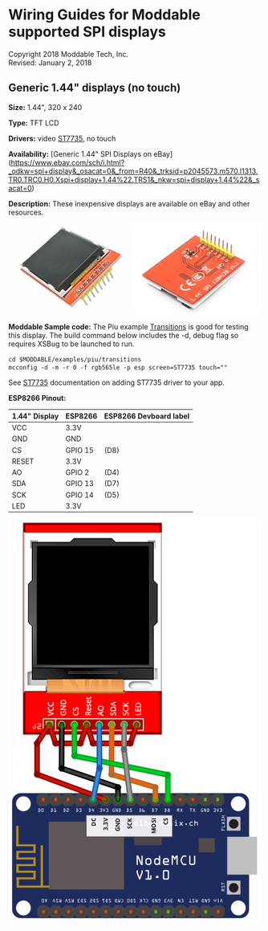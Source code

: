 # Wiring Guides for Moddable supported SPI displays

Copyright 2018 Moddable Tech, Inc.  
Revised: January 2, 2018


## Generic 1.44" displays (no touch)
**Size:** 1.44", 320 x 240

**Type:** TFT LCD

**Drivers:** video [ST7735](../../documentation/drivers/st7735/st7735.md), no touch

**Availability:** [Generic 1.44" SPI Displays on eBay] (https://www.ebay.com/sch/i.html?_odkw=spi+display&_osacat=0&_from=R40&_trksid=p2045573.m570.l1313.TR0.TRC0.H0.Xspi+display+1.44%22.TRS1&_nkw=spi+display+1.44%22&_sacat=0)

**Description:** These inexpensive displays are available on eBay and other resources. 

![Generic SPI Display](images/generic-1.44-display.jpg)

**Moddable Sample code:** The Piu example [Transitions](../../examples/piu/transitions/) is good for testing this display. The build command below includes the -d, debug flag so requires XSBug to be launched to run.

```
cd $MODDABLE/examples/piu/transitions
mcconfig -d -m -r 0 -f rgb565le -p esp screen=ST7735 touch=""  
```
See [ST7735](../../documentation/drivers/st7735/st7735.md) documentation on adding ST7735 driver to your app.

**ESP8266 Pinout:**

| 1.44" Display | ESP8266 | ESP8266 Devboard label
| --- | --- | --- | 
| VCC | 3.3V |
| GND | GND | 
| CS | GPIO 15 | (D8)
| RESET | 3.3V | 
| AO | GPIO 2 | (D4)
| SDA | GPIO 13 | (D7) 
| SCK | GPIO 14 | (D5) 
| LED | 3.3V | 


![Generic 2.4"-2.8" wiring illustration](images/esp-generic-1.44-display.jpg)

